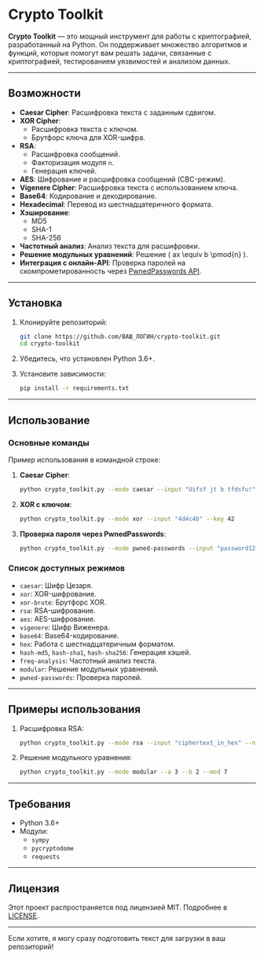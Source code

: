 # Crypto Toolkit

**Crypto Toolkit** — это мощный инструмент для работы с криптографией, разработанный на Python. Он поддерживает множество алгоритмов и функций, которые помогут вам решать задачи, связанные с криптографией, тестированием уязвимостей и анализом данных.

---

## Возможности

- **Caesar Cipher**: Расшифровка текста с заданным сдвигом.
- **XOR Cipher**:
  - Расшифровка текста с ключом.
  - Брутфорс ключа для XOR-шифра.
- **RSA**:
  - Расшифровка сообщений.
  - Факторизация модуля `n`.
  - Генерация ключей.
- **AES**: Шифрование и расшифровка сообщений (CBC-режим).
- **Vigenere Cipher**: Расшифровка текста с использованием ключа.
- **Base64**: Кодирование и декодирование.
- **Hexadecimal**: Перевод из шестнадцатеричного формата.
- **Хэширование**:
  - MD5
  - SHA-1
  - SHA-256
- **Частотный анализ**: Анализ текста для расшифровки.
- **Решение модульных уравнений**: Решение \( ax \\equiv b \\pmod{n} \).
- **Интеграция с онлайн-API**: Проверка паролей на скомпрометированность через [PwnedPasswords API](https://haveibeenpwned.com/Passwords).

---

## Установка

1. Клонируйте репозиторий:
   ```bash
   git clone https://github.com/ВАШ_ЛОГИН/crypto-toolkit.git
   cd crypto-toolkit
   ```

2. Убедитесь, что установлен Python 3.6+.

3. Установите зависимости:
   ```bash
   pip install -r requirements.txt
   ```

---

## Использование

### Основные команды

Пример использования в командной строке:

1. **Caesar Cipher**:
   ```bash
   python crypto_toolkit.py --mode caesar --input "Uifsf jt b tfdsfu!" --shift 1
   ```

2. **XOR с ключом**:
   ```bash
   python crypto_toolkit.py --mode xor --input "4d4c4b" --key 42
   ```

3. **Проверка пароля через PwnedPasswords**:
   ```bash
   python crypto_toolkit.py --mode pwned-passwords --input "password123"
   ```

### Список доступных режимов
- `caesar`: Шифр Цезаря.
- `xor`: XOR-шифрование.
- `xor-brute`: Брутфорс XOR.
- `rsa`: RSA-шифрование.
- `aes`: AES-шифрование.
- `vigenere`: Шифр Виженера.
- `base64`: Base64-кодирование.
- `hex`: Работа с шестнадцатеричным форматом.
- `hash-md5`, `hash-sha1`, `hash-sha256`: Генерация хэшей.
- `freq-analysis`: Частотный анализ текста.
- `modular`: Решение модульных уравнений.
- `pwned-passwords`: Проверка паролей.

---

## Примеры использования

1. Расшифровка RSA:
   ```bash
   python crypto_toolkit.py --mode rsa --input "ciphertext_in_hex" --n 123456789 --e 65537 --d 987654321
   ```

2. Решение модульного уравнения:
   ```bash
   python crypto_toolkit.py --mode modular --a 3 --b 2 --mod 7
   ```

---

## Требования

- Python 3.6+
- Модули:
  - `sympy`
  - `pycryptodome`
  - `requests`

---

## Лицензия

Этот проект распространяется под лицензией MIT. Подробнее в [LICENSE](LICENSE).

---

Если хотите, я могу сразу подготовить текст для загрузки в ваш репозиторий!
